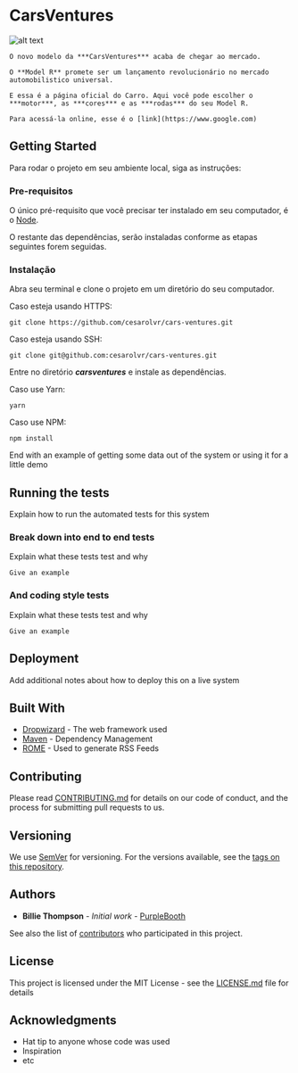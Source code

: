 # CarsVentures

![alt text](https://lh3.googleusercontent.com/Uv05DkH6LHj4kk2Msqrtp-0m9KOqS5UAqdRto6RvWKhI0uXQ8X0T0eS-xfgwuJ1F9zWx63W-5PCZQ5Zmc9FMIIxwaKDTo5Nm7nh68nQmhcSR6TkwHxtiABFDr7tAxxR1rTMZ8rrl_GzGi5pvYXrozndvTVf8POLWyLX9Bf0y7K628QjZJxAVbbitCS6B7x2nUHwu1P4skbNXNjCliMxR0ZR7tKjuAEhYZdtjxPMWnzKnfNPLo3DssvG_u3f6bTikaYv6drXmMwQY89gw5gGzhkpP_J9owZ_OTM3Crc_K13UWEBlSdQOFUBRjr2bQph_mtJjSpft2NeNlW5JO5uq6RAfXYGcWEfuJ366-DlKq_9GUMN2E814omvg-ooylJZ5WkHaXKolXa7N8STFKO8O095NbMn8ax5hJKm1qmcuCA4E0AyR2PYPVFT0pagjDFo0IYZCbLJFH1HlqssgSLYf2FcA_nZhPm1EfVVyAfhwv85pIwd2RtRdVmCYfrIO4lkw8FLutoG-qhKoqKudreuSr5bgM43lDyAm9JFS-EBT20XTPiGJ8Wqy2jhNiNrKbXuVur29Knuf5jlEH3d-6orCRmvs_GFOn2Q0c=w2398-h1424)

```
O novo modelo da ***CarsVentures*** acaba de chegar ao mercado. 

O **Model R** promete ser um lançamento revolucionário no mercado automobilistico universal. 

E essa é a página oficial do Carro. Aqui você pode escolher o ***motor***, as ***cores*** e as ***rodas*** do seu Model R.

Para acessá-la online, esse é o [link](https://www.google.com)
```

## Getting Started

Para rodar o projeto em seu ambiente local, siga as instruções:

### Pre-requisitos

O único pré-requisito que você precisar ter instalado em seu computador, é o [Node](https://nodejs.org/en/).

O restante das dependências, serão instaladas conforme as etapas seguintes forem seguidas.


### Instalação

Abra seu terminal e clone o projeto em um diretório do seu computador.

Caso esteja usando HTTPS:

```
git clone https://github.com/cesarolvr/cars-ventures.git
```

Caso esteja usando SSH:

```
git clone git@github.com:cesarolvr/cars-ventures.git
```

Entre no diretório ***carsventures*** e instale as dependências.

Caso use Yarn:

```
yarn
```

Caso use NPM:

```
npm install
```

End with an example of getting some data out of the system or using it for a little demo

## Running the tests

Explain how to run the automated tests for this system

### Break down into end to end tests

Explain what these tests test and why

```
Give an example
```

### And coding style tests

Explain what these tests test and why

```
Give an example
```

## Deployment

Add additional notes about how to deploy this on a live system

## Built With

* [Dropwizard](http://www.dropwizard.io/1.0.2/docs/) - The web framework used
* [Maven](https://maven.apache.org/) - Dependency Management
* [ROME](https://rometools.github.io/rome/) - Used to generate RSS Feeds

## Contributing

Please read [CONTRIBUTING.md](https://gist.github.com/PurpleBooth/b24679402957c63ec426) for details on our code of conduct, and the process for submitting pull requests to us.

## Versioning

We use [SemVer](http://semver.org/) for versioning. For the versions available, see the [tags on this repository](https://github.com/your/project/tags). 

## Authors

* **Billie Thompson** - *Initial work* - [PurpleBooth](https://github.com/PurpleBooth)

See also the list of [contributors](https://github.com/your/project/contributors) who participated in this project.

## License

This project is licensed under the MIT License - see the [LICENSE.md](LICENSE.md) file for details

## Acknowledgments

* Hat tip to anyone whose code was used
* Inspiration
* etc

